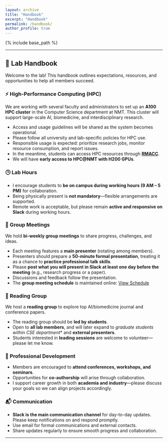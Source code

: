 ```yaml
---
layout: archive
title: "Handbook"
excerpt: "Handbook"
permalink: /handbook/
author_profile: true
---
```


{% include base_path %}

---

## 📘 Lab Handbook  

Welcome to the lab! This handbook outlines expectations, resources, and opportunities to help all members succeed.  

### ⚡ High-Performance Computing (HPC)  
We are working with several faculty and administrators to set up an **A100 HPC cluster** in the Computer Science department at NMT. This cluster will support large-scale AI, biomedicine, and interdisciplinary research.  
- Access and usage guidelines will be shared as the system becomes operational.  
- Please follow all university and lab-specific policies for HPC use.  
- Responsible usage is expected: prioritize research jobs, monitor resource consumption, and report issues.
- In the meantime, students can access HPC resources through **[RMACC](https://rmacc.org/)**.  
- We will have **early access to HPC@NMT with H200 GPUs**.    

### 🕒 Lab Hours  
- I encourage students to **be on campus during working hours (9 AM – 5 PM)** for collaboration.  
- Being physically present is **not mandatory**—flexible arrangements are supported.  
- Remote work is acceptable, but please remain **active and responsive on Slack** during working hours.  

### 👥 Group Meetings  
We hold **bi-weekly group meetings** to share progress, challenges, and ideas.  
- Each meeting features a **main presenter** (rotating among members).  
- Presenters should prepare a **50-minute formal presentation**, treating it as a chance to **practice professional talk skills**.  
- Please **post what you will present in Slack at least one day before the meeting** (e.g., research progress or a paper). 
- Discussions and feedback follow the presentation.
- The **group meeting schedule** is maintained online: [View Schedule](https://docs.google.com/spreadsheets/d/1QDkTzn8bn9BI8fJJKCs_PTHSzBpq2cLp4Asdh8DtzEU/edit?usp=sharing)  
  

### 📖 Reading Group  
We host a **reading group** to explore top AI/biomedicine journal and conference papers. 
- The reading group should be **led by students**.  
- Open to **all lab members**, and will later expand to *graduate students within CSE department** and **external presenters**.  
- Students interested in **leading sessions** are welcome to volunteer—please let me know.  


### 🌱 Professional Development  
- Members are encouraged to **attend conferences, workshops, and seminars**.  
- Opportunities for **co-authorship** will arise through collaboration.  
- I support career growth in both **academia and industry**—please discuss your goals so we can align projects accordingly.  

### 📬 Communication  
- **Slack is the main communication channel** for day-to-day updates. Please keep notifications on and respond promptly.  
- Use email for formal communications and external contacts.  
- Share updates regularly to ensure smooth progress and collaboration.  

---

